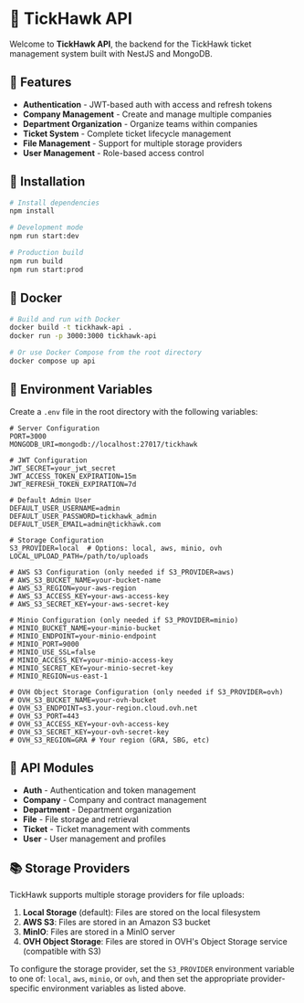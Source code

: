 # 🦅 TickHawk API

Welcome to **TickHawk API**, the backend for the TickHawk ticket management system built with NestJS and MongoDB.

## 🚀 Features

- **Authentication** - JWT-based auth with access and refresh tokens
- **Company Management** - Create and manage multiple companies
- **Department Organization** - Organize teams within companies
- **Ticket System** - Complete ticket lifecycle management
- **File Management** - Support for multiple storage providers
- **User Management** - Role-based access control

## 🔧 Installation

```bash
# Install dependencies
npm install

# Development mode
npm run start:dev

# Production build
npm run build
npm run start:prod
```

## 🐳 Docker

```bash
# Build and run with Docker
docker build -t tickhawk-api .
docker run -p 3000:3000 tickhawk-api

# Or use Docker Compose from the root directory
docker compose up api
```

## 🔐 Environment Variables

Create a `.env` file in the root directory with the following variables:

```
# Server Configuration
PORT=3000
MONGODB_URI=mongodb://localhost:27017/tickhawk

# JWT Configuration
JWT_SECRET=your_jwt_secret
JWT_ACCESS_TOKEN_EXPIRATION=15m
JWT_REFRESH_TOKEN_EXPIRATION=7d

# Default Admin User
DEFAULT_USER_USERNAME=admin
DEFAULT_USER_PASSWORD=tickhawk_admin
DEFAULT_USER_EMAIL=admin@tickhawk.com

# Storage Configuration
S3_PROVIDER=local  # Options: local, aws, minio, ovh
LOCAL_UPLOAD_PATH=/path/to/uploads

# AWS S3 Configuration (only needed if S3_PROVIDER=aws)
# AWS_S3_BUCKET_NAME=your-bucket-name
# AWS_S3_REGION=your-aws-region
# AWS_S3_ACCESS_KEY=your-aws-access-key
# AWS_S3_SECRET_KEY=your-aws-secret-key

# Minio Configuration (only needed if S3_PROVIDER=minio)
# MINIO_BUCKET_NAME=your-minio-bucket
# MINIO_ENDPOINT=your-minio-endpoint
# MINIO_PORT=9000
# MINIO_USE_SSL=false
# MINIO_ACCESS_KEY=your-minio-access-key
# MINIO_SECRET_KEY=your-minio-secret-key
# MINIO_REGION=us-east-1

# OVH Object Storage Configuration (only needed if S3_PROVIDER=ovh)
# OVH_S3_BUCKET_NAME=your-ovh-bucket
# OVH_S3_ENDPOINT=s3.your-region.cloud.ovh.net
# OVH_S3_PORT=443
# OVH_S3_ACCESS_KEY=your-ovh-access-key
# OVH_S3_SECRET_KEY=your-ovh-secret-key
# OVH_S3_REGION=GRA # Your region (GRA, SBG, etc)
```

## 📁 API Modules

- **Auth** - Authentication and token management
- **Company** - Company and contract management
- **Department** - Department organization
- **File** - File storage and retrieval
- **Ticket** - Ticket management with comments
- **User** - User management and profiles

## 📚 Storage Providers

TickHawk supports multiple storage providers for file uploads:

1. **Local Storage** (default): Files are stored on the local filesystem
2. **AWS S3**: Files are stored in an Amazon S3 bucket
3. **MinIO**: Files are stored in a MinIO server
4. **OVH Object Storage**: Files are stored in OVH's Object Storage service (compatible with S3)

To configure the storage provider, set the `S3_PROVIDER` environment variable to one of: `local`, `aws`, `minio`, or `ovh`, and then set the appropriate provider-specific environment variables as listed above.